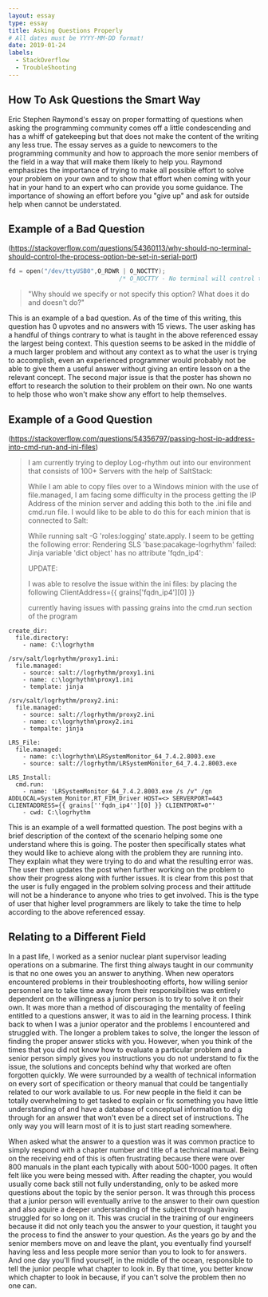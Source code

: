 ```yaml
---
layout: essay
type: essay
title: Asking Questions Properly
# All dates must be YYYY-MM-DD format!
date: 2019-01-24
labels:
  - StackOverflow
  - TroubleShooting
---
```


## How To Ask Questions the Smart Way
Eric Stephen Raymond's essay on proper formatting of questions when asking the programming community comes off a little condescending and has a whiff of gatekeeping but that does not make the content of the writing any less true. The essay serves as a guide to newcomers to the programming community and how to approach the more senior members of the field in a way that will make them likely to help you. Raymond emphasizes the importance of trying to make all possible effort to solve your problem on your own and to show that effort when coming with your hat in your hand to an expert who can provide you some guidance. The importance of showing an effort before you "give up" and ask for outside help when cannot be understated. 

## Example of a Bad Question

(https://stackoverflow.com/questions/54360113/why-should-no-terminal-should-control-the-process-option-be-set-in-serial-port)

```C
fd = open("/dev/ttyUSB0",O_RDWR | O_NOCTTY);    
                               /* O_NOCTTY - No terminal will control the process   */
```
> "Why should we specify or not specify this option? What does it do and doesn't do?"

This is an example of a bad question. As of the time of this writing, this question has 0 upvotes and no answers with 15 views. The user asking has a handful of things contrary to what is taught in the above referenced essay the largest being context. This question seems to be asked in the middle of a much larger problem and without any context as to what the user is trying to accomplish, even an experienced programmer would probably not be able to give them a useful answer without giving an entire lesson on a the relevant concept. The second major issue is that the poster has shown no effort to research the solution to their problem on their own. No one wants to help those who won't make show any effort to help themselves. 

## Example of a Good Question

(https://stackoverflow.com/questions/54356797/passing-host-ip-address-into-cmd-run-and-ini-files)

<blockquote>
I am currently trying to deploy Log-rhythm out into our environment that consists of 100+ Servers with the help of SaltStack:

While I am able to copy files over to a Windows minion with the use of file.managed, I am facing some difficulty in the process getting the IP Address of the minion server and adding this both to the .ini file and cmd.run file. I would like to be able to do this for each minion that is connected to Salt:

While running salt -G 'roles:logging' state.apply. I seem to be getting the following error: Rendering SLS 'base:pacakage-logrhythm' failed: Jinja variable 'dict object' has no attribute 'fqdn_ip4':

UPDATE:

I was able to resolve the issue within the ini files: by placing the following ClientAddress={{ grains['fqdn_ip4'][0] }}

currently having issues with passing grains into the cmd.run section of the program
</blockquote>

```
create_dir:
  file.directory:
    - name: C:\logrhythm

/srv/salt/logrhythm/proxy1.ini:
  file.managed:
    - source: salt://logrhythm/proxy1.ini
    - name: c:\logrhythm\proxy1.ini
    - template: jinja

/srv/salt/logrhythm/proxy2.ini:
  file.managed:
    - source: salt://logrhythm/proxy2.ini
    - name: c:\logrhythm\proxy2.ini
    - tempalte: jinja

LRS_File:
  file.managed:
    - name: c:\logrhythm\LRSystemMonitor_64_7.4.2.8003.exe
    - source: salt://logrhythm/LRSystemMonitor_64_7.4.2.8003.exe

LRS_Install:
  cmd.run:
    - name: 'LRSystemMonitor_64_7.4.2.8003.exe /s /v" /qn ADDLOCAL=System_Monitor,RT_FIM_Driver HOST=<> SERVERPORT=443 CLIENTADDRESS={{ grains[''fqdn_ip4''][0] }} CLIENTPORT=0"'
    - cwd: C:\logrhythm
```

This is an example of a well formatted question. The post begins with a brief description of the context of the scenario helping some one understand where this is going. The poster then specifically states what they would like to achieve along with the problem they are running into. They explain what they were trying to do and what the resulting error was. The user then updates the post when further working on the problem to show their progress along with further issues. It is clear from this post that the user is fully engaged in the problem solving process and their attitude will not be a hinderance to anyone who tries to get involved. This is the type of user that higher level programmers are likely to take the time to help according to the above referenced essay.

## Relating to a Different Field
In a past life, I worked as a senior nuclear plant supervisor leading operations on a submarine. The first thing always taught in our community is that no one owes you an answer to anything. When new operators encountered problems in their troubleshooting efforts, how willing senior personnel are to take time away from their responsibilities was entirely dependent on the willingness a junior person is to try to solve it on their own. It was more than a method of discouraging the mentality of feeling entitled to a questions answer, it was to aid in the learning process. I think back to when I was a junior operator and the problems I encountered and struggled with. The longer a problem takes to solve, the longer the lesson of finding the proper answer sticks with you. However, when you think of the times that you did not know how to evaluate a particular problem and a senior person simply gives you instructions you do not understand to fix the issue, the solutions and concepts behind why that worked are often forgotten quickly. We were surrounded by a wealth of technical information on every sort of specification or theory manual that could be tangentially related to our work available to us. For new people in the field it can be totally overwhelming to get tasked to explain or fix something you have little understanding of and have a database of conceptual information to dig through for an answer that won't even be a direct set of instructions. The only way you will learn most of it is to just start reading somewhere. 

When asked what the answer to a question was it was common practice to simply respond with a chapter number and title of a technical manual. Being on the receiving end of this is often frustrating because there were over 800 manuals in the plant each typically with about 500-1000 pages. It often felt like you were being messed with. After reading the chapter, you would usually come back still not fully understanding, only to be asked more questions about the topic by the senior person. It was through this process that a junior person will eventually arrive to the answer to their own question and also aquire a deeper understanding of the subject through having struggled for so long on it. This was crucial in the training of our engineers because it did not only teach you the answer to your question, it taught you the process to find the answer to your question. As the years go by and the senior members move on and leave the plant, you eventually find yourself having less and less people more senior than you to look to for answers. And one day you'll find yourself, in the middle of the ocean, responsible to tell the junior people what chapter to look in. By that time, you better know which chapter to look in because, if you can't solve the problem then no one can.

